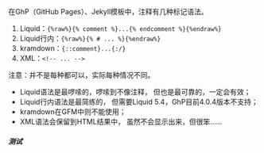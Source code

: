 在GhP（GitHub Pages）、Jekyll模板中，注释有几种标记语法。
1. Liquid：`{%raw%}{% comment %}...{% endcomment %}{%endraw%}`
2. Liquid行内：`{%raw%}{% # ... %}{%endraw%}`
3. kramdown：`{::comment}...{:/}`
4. XML：`<!-- ... -->`

注意：并不是每种都可以，实际每种情况不同。
- Liquid语法是最啰嗦的，啰嗦到不像注释，
但也是最可靠的，一定会有效；
- Liquid行内语法是最简练的，
但需要Liquid 5.4，GhP目前4.0.4版本不支持；
- kramdown在GFM中则不能使用；
- XML语法会保留到HTML结果中，
虽然不会显示出来，但很笨……

##### 测试
